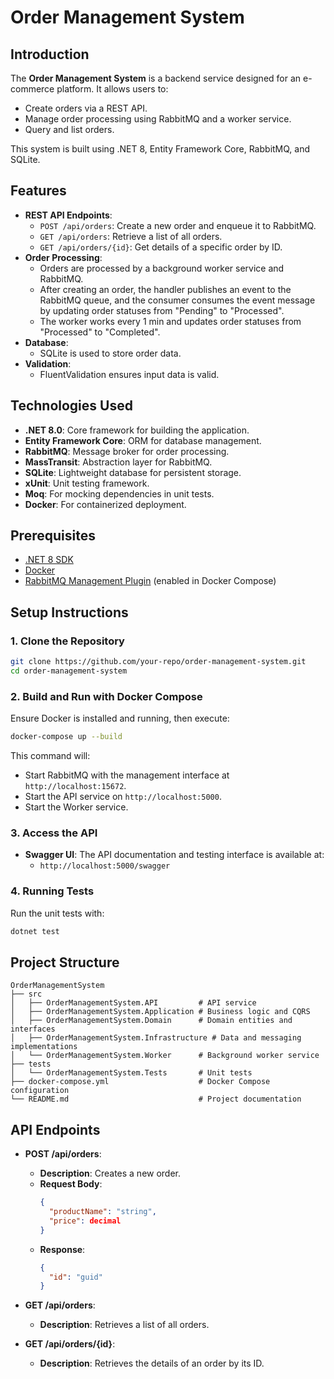 # Order Management System

## Introduction

The **Order Management System** is a backend service designed for an e-commerce platform. It allows users to:

- Create orders via a REST API.
- Manage order processing using RabbitMQ and a worker service.
- Query and list orders.

This system is built using .NET 8, Entity Framework Core, RabbitMQ, and SQLite.

## Features

- **REST API Endpoints**:
  - `POST /api/orders`: Create a new order and enqueue it to RabbitMQ.
  - `GET /api/orders`: Retrieve a list of all orders.
  - `GET /api/orders/{id}`: Get details of a specific order by ID.
- **Order Processing**:
  - Orders are processed by a background worker service and RabbitMQ.
  - After creating an order, the handler publishes an event to the RabbitMQ queue, and the consumer consumes the event message by updating order statuses from "Pending" to "Processed".
  - The worker works every 1 min and updates order statuses from "Processed" to "Completed".
- **Database**:
  - SQLite is used to store order data.
- **Validation**:
  - FluentValidation ensures input data is valid.

## Technologies Used

- **.NET 8.0**: Core framework for building the application.
- **Entity Framework Core**: ORM for database management.
- **RabbitMQ**: Message broker for order processing.
- **MassTransit**: Abstraction layer for RabbitMQ.
- **SQLite**: Lightweight database for persistent storage.
- **xUnit**: Unit testing framework.
- **Moq**: For mocking dependencies in unit tests.
- **Docker**: For containerized deployment.

## Prerequisites

- [.NET 8 SDK](https://dotnet.microsoft.com/download/dotnet/8.0)
- [Docker](https://www.docker.com/)
- [RabbitMQ Management Plugin](http://localhost:15672) (enabled in Docker Compose)

## Setup Instructions

### 1. Clone the Repository

```bash
git clone https://github.com/your-repo/order-management-system.git
cd order-management-system
```

### 2. Build and Run with Docker Compose

Ensure Docker is installed and running, then execute:

```bash
docker-compose up --build
```

This command will:

- Start RabbitMQ with the management interface at `http://localhost:15672`.
- Start the API service on `http://localhost:5000`.
- Start the Worker service.

### 3. Access the API

- **Swagger UI**: The API documentation and testing interface is available at:
  - `http://localhost:5000/swagger`

### 4. Running Tests

Run the unit tests with:

```bash
dotnet test
```

## Project Structure

```
OrderManagementSystem
├── src
│   ├── OrderManagementSystem.API         # API service
│   ├── OrderManagementSystem.Application # Business logic and CQRS
│   ├── OrderManagementSystem.Domain      # Domain entities and interfaces
│   ├── OrderManagementSystem.Infrastructure # Data and messaging implementations
│   └── OrderManagementSystem.Worker      # Background worker service
├── tests
│   └── OrderManagementSystem.Tests       # Unit tests
├── docker-compose.yml                    # Docker Compose configuration
└── README.md                             # Project documentation
```

## API Endpoints

- **POST /api/orders**:

  - **Description**: Creates a new order.
  - **Request Body**:
    ```json
    {
      "productName": "string",
      "price": decimal
    }
    ```
  - **Response**:
    ```json
    {
      "id": "guid"
    }
    ```

- **GET /api/orders**:

  - **Description**: Retrieves a list of all orders.

- **GET /api/orders/{id}**:

  - **Description**: Retrieves the details of an order by its ID.

